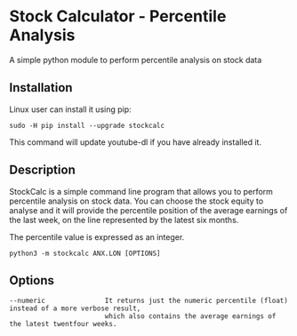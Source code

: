 # Stock Calculator - Percentile Analysis

A simple python module to perform percentile analysis on stock data

## Installation

Linux user can install it using pip:

    sudo -H pip install --upgrade stockcalc

This command will update youtube-dl if you have already installed it.

## Description

StockCalc is a simple command line program that allows you to perform percentile analysis on stock data.
You can choose the stock equity to analyse and it will provide the percentile position of the average earnings of 
the last week, on the line represented by the latest six months.

The percentile value is expressed as an integer.

    python3 -m stockcalc ANX.LON [OPTIONS] 

## Options

    --numeric               It returns just the numeric percentile (float) instead of a more verbose result,
                            which also contains the average earnings of the latest twentfour weeks.